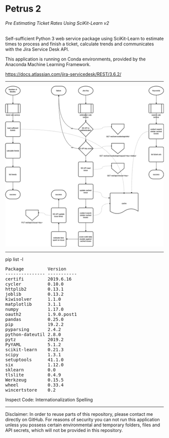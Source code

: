 # Petrus 2
###### Pre Estimating Ticket Rates Using SciKit-Learn v2

Self-sufficient Python 3 web service package using SciKit-Learn to estimate times to process and finish a ticket, calculate trends and communicates with the Jira Service Desk API.

This application is running on Conda environments, provided by the Anaconda Machine Learning Framework.

https://docs.atlassian.com/jira-servicedesk/REST/3.6.2/

___

![Petrus 2 Flow Chart](src/petrus_v2.png "Petrus 2 Flow Chart")

___

pip list -l
<pre>
Package         Version
--------------- -----------
certifi         2019.6.16
cycler          0.10.0
httplib2        0.13.1
joblib          0.13.2
kiwisolver      1.1.0
matplotlib      3.1.1
numpy           1.17.0
oauth2          1.9.0.post1
pandas          0.25.0
pip             19.2.2
pyparsing       2.4.2
python-dateutil 2.8.0
pytz            2019.2
PyYAML          5.1.2
scikit-learn    0.21.3
scipy           1.3.1
setuptools      41.1.0
six             1.12.0
sklearn         0.0
tlslite         0.4.9
Werkzeug        0.15.5
wheel           0.33.4
wincertstore    0.2
</pre>

Inspect Code:
Internationalization
Spelling

___

Disclaimer: In order to reuse parts of this repository, please contact me directly on GitHub. For reasons of security you can not run this application unless you possess certain environmental and temporary folders, files and API secrets, which will not be provided in this repository.